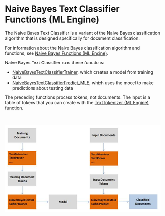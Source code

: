 <html><head></head><body id="hgc1507916729258"><h1 class="title topictitle1" id="ariaid-title1">Naive Bayes Text Classifier Functions (ML Engine)</h1><div class="body conbody"><div class="section" id="hgc1507916729258__section_N1000E_N1000C_N10001">
<p class="p">The Naive Bayes Text Classifier is a variant of the Naive Bayes classification algorithm that is designed specifically for document classification.</p>
<p class="p">For information about the Naive Bayes classification algorithm and functions, see <a href="xhl1570134681012.md">Naive Bayes Functions (ML Engine)</a>.</p>
<p class="p">Naive Bayes Text Classifier runs these functions:</p>
<ul class="ul" id="hgc1507916729258__ul_sgl_vy2_n1b">
<li class="li"><a href="rqb1558538329353.md#umc1507760750165">NaiveBayesTextClassifierTrainer</a>, which creates a model from training data</li>
<li class="li"><a href="guv1541533763626.md#erm1507322198819">NaiveBayesTextClassifierPredict_MLE</a>, which uses the model to make predictions about testing data</li></ul>
<p class="p">The preceding functions process tokens, not documents. The input is a table of tokens that you can create with the <a href="vxn1558537001391.md#cqz1507574499386">TextTokenizer (ML Engine)</a> function.</p><div class="fig fignone" id="hgc1507916729258__fig_a2t_fyt_nw"><div class="caption"></div><br clear="none"></br><img class="image" id="hgc1507916729258__image_rv1_gyt_nw" src="urw1466004993516.png" alt="How Machine Learning Engine functions TextTokenizer, TextParse, NaiveBayesTextClassifierTrainer, and NaiveBayesTextClassifierPredict work together"></img><br clear="none"></br></div></div></div></body></html>
